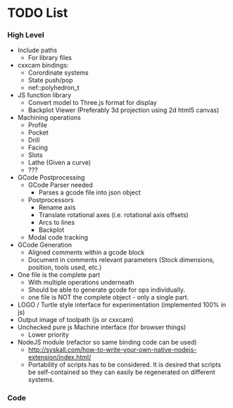 # TODO List #

### High Level ###
 * Include paths
    - For library files
 * cxxcam bindings:
    - Corordinate systems
    - State push/pop
    - nef::polyhedron_t
 * JS function library
    - Convert model to Three.js format for display
    - Backplot Viewer (Preferably 3d projection using 2d html5 canvas)
 * Machining operations
    - Profile
    - Pocket
    - Drill
    - Facing
    - Slots
    - Lathe (Given a curve)
    - ???
 * GCode Postprocessing
    - GCode Parser needed
       - Parses a gcode file into json object
    - Postprocessors
       - Rename axis
       - Translate rotational axes (i.e. rotational axis offsets)
       - Arcs to lines
       - Backplot
    - Modal code tracking
 * GCode Generation
    - Aligned comments within a gcode block
    - Document in comments relevant parameters (Stock dimensions, position, tools used, etc.)
 * One file is the complete part
    - With multiple operations underneath
    - Should be able to generate gcode for ops individually.
    - one file is NOT the complete object - only a single part.
 * LOGO / Turtle style interface for experimentation (implemented 100% in js)
 * Output image of toolpath (js or cxxcam)
 * Unchecked pure js Machine interface (for browser things)
    - Lower priority
 * NodeJS module (refactor so same binding code can be used)
    - http://syskall.com/how-to-write-your-own-native-nodejs-extension/index.html/
    - Portability of scripts has to be considered. It is desired that scripts be self-contained so they can easily be regenerated on different systems.

### Code ###
